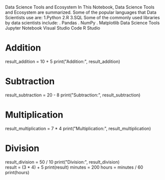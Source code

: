 Data Science Tools and Ecosystem 
In This Notebook, Data Science Tools and Ecosystem are summarized.
Some of the popular languages that Data Scientists use are:
1.Python
2.R
3.SQL
Some of the commonly used libraries by data scientists include:
. Pandas
. NumPy
. Matplotlib
Data Science Tools
  Jupyter Notebook
  Visual Studio Code
  R Studio
  # Addition
result_addition = 10 + 5
print("Addition:", result_addition) 

# Subtraction
result_subtraction = 20 - 8
print("Subtraction:", result_subtraction)  
# Multiplication
result_multiplication = 7 * 4
print("Multiplication:", result_multiplication)  

# Division
result_division = 50 / 10
print("Division:", result_division)  
result = (3 * 4) + 5
print(result) 
minutes = 200
hours = minutes / 60
print(hours) 
